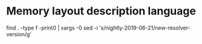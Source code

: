 Memory layout description language
==================================

find . -type f -print0 | xargs -0 sed -i 's/nightly-2019-06-21/new-resolver-version/g'
